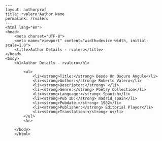
    ---
    layout: authorprof
    title: rvalero'Author Name 
    permalink: /rvalero
    ---
    <html lang="en">
    <head>
        <meta charset="UTF-8">
        <meta name="viewport" content="width=device-width, initial-scale=1.0">
        <title>Author Details - rvalero</title>
    </head>
    <body>
        <h1>Author Details - rvalero</h1>
        
            <ul>
                <li><strong>Title:</strong> Desde Un Oscuro Ángulo</li>
                <li><strong>Author:</strong> Roberto Valero</li>
                <li><strong>Descriptor:</strong> </li>
                <li><strong>Genre:</strong> Poetry Collection</li>
                <li><strong>Language:</strong> Spanish</li>
                <li><strong>Pub ID:</strong> madrid_spain</li>
                <li><strong>Pubdate:</strong> 1982</li>
                <li><strong>Publisher:</strong> Editorial Playor</li>
                <li><strong>Translation:</strong> n</li>
            </ul>
            <hr>
            
        </body>
        </html>
        